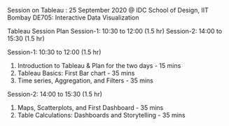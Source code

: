 Session on Tableau : 25 September 2020 @ IDC School of Design, IIT Bombay
DE705: Interactive Data Visualization

Tableau Session Plan
Session-1:	10:30 to 12:00 (1.5 hr)
Session-2:	14:00 to 15:30 (1.5 hr)

Session-1:	10:30 to 12:00 (1.5 hr)
1. Introduction to Tableau & Plan for the two days - 15 mins
2. Tableau Basics: First Bar chart - 35 mins
3. Time series, Aggregation, and Filters - 35 mins

Session-2:	14:00 to 15:30 (1.5 hr)
1. Maps, Scatterplots, and First Dashboard - 35 mins
2. Table Calculations: Dashboards and Storytelling - 35 mins
